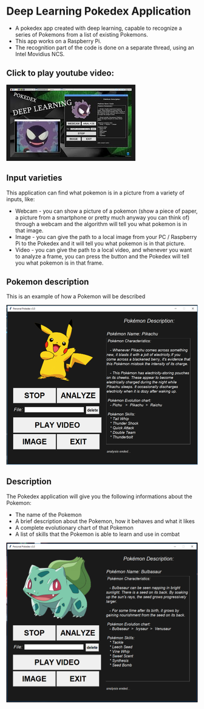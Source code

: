# Deep Learning Pokedex Application

* A pokedex app created with deep learning, capable to recognize a series of Pokemons from a list of existing Pokemons.
* This app works on a Raspberry Pi.
* The recognition part of the code is done on a separate thread, using an Intel Movidius NCS.

## Click to play youtube video:

<a href="https://www.youtube.com/watch?v=yHoTwa6aW7I
" target="_blank"><img src="https://github.com/andrei-voia/deep_learning_pokedex/blob/master/thumbnail.jpg" 
alt="IMAGE ALT TEXT HERE" width="320" height="180" border="10" /></a>

## Input varieties

This application can find what pokemon is in a picture from a variety of inputs, like:

* Webcam - you can show a picture of a pokemon (show a piece of paper, a picture from a smartphone or pretty much anyway you can think of) through a webcam and the algorithm will tell you what pokemon is in that image.
* Image - you can give the path to a local image from your PC / Raspberry Pi to the Pokedex and it will tell you what pokemon is in that picture.
* Video - you can give the path to a local video, and whenever you want to analyze a frame, you can press the button and the Pokedex will tell you what pokemon is in that frame.

## Pokemon description

This is an example of how a Pokemon will be described

![alt text](https://github.com/andrei-voia/deep_learning_pokedex/blob/master/screenshots/7.png "pokemon")


## Description

The Pokedex application will give you the following informations about the Pokemon:

* The name of the Pokemon
* A brief description about the Pokemon, how it behaves and what it likes
* A complete evolutionary chart of that Pokemon
* A list of skills that the Pokemon is able to learn and use in combat

![alt text](https://github.com/andrei-voia/deep_learning_pokedex/blob/master/screenshots/1.png "pokemon")




